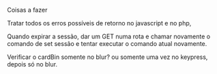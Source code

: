 Coisas a fazer

Tratar todos os erros possíveis de retorno no javascript e no php,

Quando expirar a sessão, dar um GET numa rota e chamar novamente o comando de set sessão e tentar executar o comando atual novamente.

Verificar o cardBin somente no blur? ou somente uma vez no keypress, depois só no blur.

